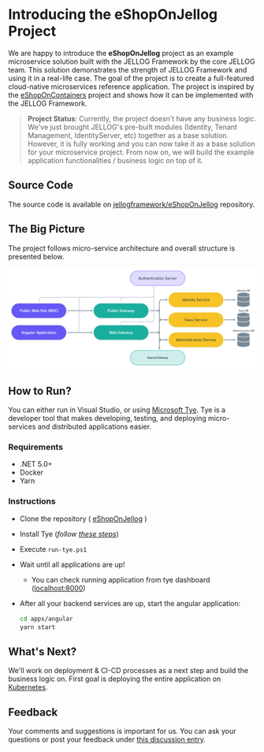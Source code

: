 # Introducing the eShopOnJellog Project

We are happy to introduce the **eShopOnJellog** project as an example microservice solution built with the JELLOG Framework by the core JELLOG team. This solution demonstrates the strength of JELLOG Framework and using it in a real-life case. The goal of the project is to create a full-featured cloud-native microservices reference application. The project is inspired by the [eShopOnContainers](https://github.com/dotnet-architecture/eShopOnContainers) project and shows how it can be implemented with the JELLOG Framework.

> **Project Status**: Currently, the project doesn't have any business logic. We've just brought JELLOG's pre-built modules (Identity, Tenant Management, IdentityServer, etc) together as a base solution. However, it is fully working and you can now take it as a base solution for your microservice project. From now on, we will build the example application functionalities / business logic on top of it.

## Source Code

The source code is available on [jellogframework/eShopOnJellog](https://github.com/jellogframework/eShopOnJellog) repository.

## The Big Picture

The project follows micro-service architecture and overall structure is presented below.

![eShopOnJellog Overall Solution](overall-solution.png)

## How to Run?

You can either run in Visual Studio, or using [Microsoft Tye](https://github.com/dotnet/tye). Tye is a developer tool that makes developing, testing, and deploying micro-services and distributed applications easier.

 ### Requirements

- .NET 5.0+
- Docker
- Yarn

### Instructions

- Clone the repository ( [eShopOnJellog](https://github.com/jellogframework/eShopOnJellog) )

- Install Tye (*follow [these steps](https://github.com/dotnet/tye/blob/main/docs/getting_started.md#installing-tye)*)

- Execute `run-tye.ps1`

- Wait until all applications are up!

  - You can check running application from tye dashboard ([localhost:8000](http://127.0.0.1:8000/))

- After all your backend services are up, start the angular application:

  ```bash
  cd apps/angular
  yarn start
  ```

## What's Next?

We'll work on deployment & CI-CD processes as a next step and build the business logic on. First goal is deploying the entire application on [Kubernetes](https://kubernetes.io/).

## Feedback

Your comments and suggestions is important for us. You can ask your questions or post your feedback under [this discussion entry](https://github.com/jellogframework/jellog/discussions/9536).
